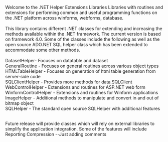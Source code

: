 Welcome to the .NET Helper Extensions Libraries
Libraries with routines and extensions for performing common and useful programming functions on the .NET platform across winforms, webforms, database.
<br /><br />
This library contains different .NET classes for extending and increasing the methods available within the .NET framework. The current version is based on framework 4.0. Some of the classes include the following as well as the open source ADO.NET SQL helper class which has been extended to accommodate some other methods.<br /><br />
DatasetHelper- Focuses on datatable and dataset<br />
GeneralRoutine - Focuses on general routines across various object types<br />
HTMLTableHelper - Focuses on generation of html table generation from server-side code<br />
SQLClientHelper - Provides more methods for data.SQLClient<br />
WebControlHelper - Extensions and routines for ASP.NET web form<br />
WinformControlHelper - Extensions and routines for Winform applications<br />
ImageHelper - Additional methods to manipulate and convert in and out of bitmap object<br />
SQLHelper - The standard open source SQLHelper with additional features<br /><br />

Future release will provide classes which will rely on external libraries to simplify the application integration. Some of the features will include
Reporting
Compression --Just adding comments
